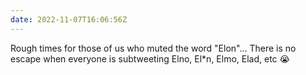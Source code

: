 ```yaml
---
date: 2022-11-07T16:06:56Z
---
```

Rough times for those of us who muted the word "Elon"... There is no escape when everyone is subtweeting Elno, El*n, Elmo, Elad, etc 😭
